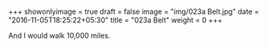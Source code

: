 +++
showonlyimage = true
draft = false
image = "img/023a Belt.jpg"
date = "2016-11-05T18:25:22+05:30"
title = "023a Belt"
weight = 0
+++

And I would walk 10,000 miles.

